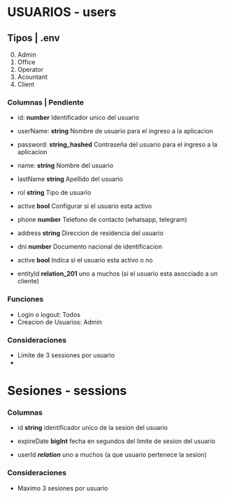 # USUARIOS - users
## Tipos | .env
0. Admin
1. Office
1. Operator
1. Acountant
1. Client

### Columnas | Pendiente
- id: **number** Identificador unico del usuario
- userName: **string** Nombre de usuario para el ingreso a la aplicacion
- password: **string_hashed** Contraseña del usuario para el ingreso a la aplicacion
- name: **string** Nombre del usuario
- lastName **string** Apellido del usuario
- rol **string** Tipo de usuario
- active **bool** Configurar si el usuario esta activo
- phone **number** Telefono de contacto (whatsapp, telegram)
- address **string** Direccion de residencia del usuario
- dni **number** Documento nacional de identificacion
- active **bool** Indica si el usuario esta activo o no

- entityId **relation_201** uno a muchos (si el usuario esta asocciado a un cliente)


### Funciones
- Login o logout: Todos
- Creacion de Usuarios: Admin

### Consideraciones
- Limite de 3 sessiones por usuario
- 

# Sesiones - sessions
### Columnas
- id **string** identificador unico de la sesion del usuario
- expireDate **bigInt** fecha en segundos del limite de sesion del usuario

- userId ***relation*** uno a muchos (a que usuario pertenece la sesion) 


### Consideraciones
- Maximo 3 sesiones por usuario

